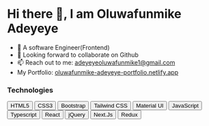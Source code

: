 
<h1> Hi there 👋, I am Oluwafunmike Adeyeye </h1>


<ul>
  <li>🏢 A software Engineer(Frontend)</li>
  <li>👯 Looking forward to collaborate on Github</li>
  <li>📫 Reach out to me: <a href="mailto:adeyeyeoluwafunmike1@gmail.com">adeyeyeoluwafunmike1@gmail.com<a></li>
  <li>My Portfolio: <a href="https://oluwafunmike-adeyeye-portfolio.netlify.app/">oluwafunmike-adeyeye-portfolio.netlify.app<a></li>
</ul>


<h3>Technologies</h3>
<div>
  <button>HTML5</button>
  <button>CSS3</button>
  <button>Bootstrap</button>
  <button>Tailwind CSS</button>
  <button>Material UI</button>
  <button>JavaScript</button>
  <button>Typescript</button>
  <button>React</button>
  <button>jQuery</button>
  <button>Next.Js</button>
  <button>Redux</button>
</div>


